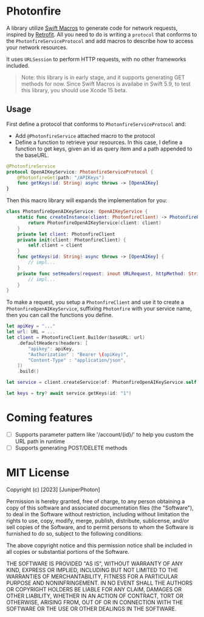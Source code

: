 # Photonfire

A library utilize [Swift Macros](https://developer.apple.com/documentation/swift/macros) to generate code for network requests, inspired by [Retrofit](https://square.github.io/retrofit/).
All you need to do is writing a `protocol` that conforms to the `PhotonfireServiceProtocol` and add macros to describe how to access your network resources.

It uses `URLSession` to perform HTTP requests, with no other frameworks included.

> Note: this library is in early stage, and it supports generating GET methods for now. Since Swift Macros is availabe in Swift 5.9, to test this library, you should use Xcode 15 beta.

## Usage

First define a protocol that conforms to `PhotonfireServiceProtocol` and:
- Add `@PhotonfireService` attached macro to the protocol
- Define a function to retrieve your resources. In this case, I define a function to get keys, given an id as query item and a path appended to the baseURL.

```swift
@PhotonfireService
protocol OpenAIKeyService: PhotonfireServiceProtocol {
    @PhotonfireGet(path: "/APIKeys")
    func getKeys(id: String) async throws -> [OpenAIKey]
}
```

Then this macro library will expands the implementation for you:

```swift
class PhotonfireOpenAIKeyService: OpenAIKeyService {
    static func createInstance(client: PhotonfireClient) -> PhotonfireOpenAIKeyService {
        return PhotonfireOpenAIKeyService(client: client)
    }
    private let client: PhotonfireClient
    private init(client: PhotonfireClient) {
        self.client = client
    }
    func getKeys(id: String) async throws -> [OpenAIKey] {
        // impl...
    }
    private func setHeaders(request: inout URLRequest, httpMethod: String, headers: [String: String]) {
        // impl...
    }
}
```

To make a request, you setup a `PhotonfireClient` and use it to create a `PhotonfireOpenAIKeyService`, suffixing `Photonfire` with your service name, then you can call the functions you define.

```swift
let apiKey = "..."
let url: URL = ...
let client = PhotonfireClient.Builder(baseURL: url)
    .defaultHeaders(headers: [
        "apikey": apiKey,
        "Authorization" : "Bearer \(apiKey)",
        "Content-Type" : "application/json",
    ])
    .build()

let service = client.createService(of: PhotonfireOpenAIKeyService.self)

let keys = try? await service.getKeys(id: "1")
```

# Coming features

- [ ] Supports parameter pattern like '/account/{id}/' to help you custom the URL path in runtime
- [ ] Supports generating POST/DELETE methods

# MIT License

Copyright (c) [2023] [JuniperPhoton]

Permission is hereby granted, free of charge, to any person obtaining a copy
of this software and associated documentation files (the "Software"), to deal
in the Software without restriction, including without limitation the rights
to use, copy, modify, merge, publish, distribute, sublicense, and/or sell
copies of the Software, and to permit persons to whom the Software is
furnished to do so, subject to the following conditions:

The above copyright notice and this permission notice shall be included in all
copies or substantial portions of the Software.

THE SOFTWARE IS PROVIDED "AS IS", WITHOUT WARRANTY OF ANY KIND, EXPRESS OR
IMPLIED, INCLUDING BUT NOT LIMITED TO THE WARRANTIES OF MERCHANTABILITY,
FITNESS FOR A PARTICULAR PURPOSE AND NONINFRINGEMENT. IN NO EVENT SHALL THE
AUTHORS OR COPYRIGHT HOLDERS BE LIABLE FOR ANY CLAIM, DAMAGES OR OTHER
LIABILITY, WHETHER IN AN ACTION OF CONTRACT, TORT OR OTHERWISE, ARISING FROM,
OUT OF OR IN CONNECTION WITH THE SOFTWARE OR THE USE OR OTHER DEALINGS IN THE
SOFTWARE.
